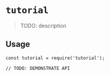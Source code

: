 # `tutorial`

> TODO: description

## Usage

```
const tutorial = require('tutorial');

// TODO: DEMONSTRATE API
```
